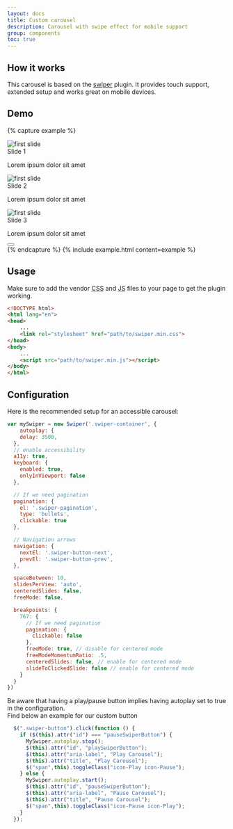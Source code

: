 ```yaml
---
layout: docs
title: Custom carousel
description: Carousel with swipe effect for mobile support
group: components
toc: true
---
```


## How it works

This carousel is based on the [swiper](http://idangero.us/swiper/) plugin. It provides touch support, extended setup and works great on mobile devices.

## Demo

{% capture example %}
<div class="swiper-container" style="width: 37.5rem;">
    <div class="swiper-wrapper">
        <div class="swiper-slide" id="slide1">
            <div class="card">
                <div class="card-img">
                    <img alt="first slide" src="{{ site.baseurl }}/docs/{{ site.docs_version }}/assets/img/green.png">
                </div>
                <div class="card-body">
                    <div class="card-title">Slide 1</div>
                    <p>Lorem ipsum dolor sit amet</p>
                </div>
            </div>
        </div>
        <div class="swiper-slide" id="slide2">
            <div class="card">
                <div class="card-img">
                    <img alt="first slide" src="{{ site.baseurl }}/docs/{{ site.docs_version }}/assets/img/blue.png">
                </div>
                <div class="card-body">
                    <div class="card-title">Slide 2</div>
                    <p>Lorem ipsum dolor sit amet</p>
                </div>
            </div>
        </div>
        <div class="swiper-slide" id="slide3">
            <div class="card">
                <div class="card-img">
                    <img alt="first slide" src="{{ site.baseurl }}/docs/{{ site.docs_version }}/assets/img/pink.png">
                </div>
                <div class="card-body">
                    <div class="card-title">Slide 3</div>
                    <p>Lorem ipsum dolor sit amet</p>
                </div>
            </div>
        </div>
    </div>
    <div class="swiperButton">
        <button id="pauseSwiperButton" type="button" class="btn btn-default btn-xs swiper-button" aria-label="Pause Carousel" title="Pause Carousel">
        <span class="icon-Pause"></span>
        </button>
    </div>
    <div class="swiper-pagination"></div>
    <div class="swiper-button-prev" title="Previous"></div>
    <div class="swiper-button-next" title="Next"></div>
</div>
{% endcapture %}
{% include example.html content=example %}

## Usage

Make sure to add the vendor <abbr title="Cascading Stylesheet">CSS</abbr> and <abbr title="Javascript">JS</abbr> files to your page to get the plugin working.

```html
<!DOCTYPE html>
<html lang="en">
<head>
    ...
    <link rel="stylesheet" href="path/to/swiper.min.css">
</head>
<body>
    ...
    <script src="path/to/swiper.min.js"></script>
</body>
</html>
```

## Configuration

Here is the recommended setup for an accessible carousel:

```javascript
var mySwiper = new Swiper('.swiper-container', {
    autoplay: {
    delay: 3500,
  },
  // enable accessibility
  a11y: true,
  keyboard: {
    enabled: true,
    onlyInViewport: false
  },

  // If we need pagination
  pagination: {
    el: '.swiper-pagination',
    type: 'bullets',
    clickable: true
  },

  // Navigation arrows
  navigation: {
    nextEl: '.swiper-button-next',
    prevEl: '.swiper-button-prev',
  },

  spaceBetween: 10,
  slidesPerView: 'auto',
  centeredSlides: false,
  freeMode: false,

  breakpoints: {
    767: {
      // If we need pagination
      pagination: {
        clickable: false
      },
      freeMode: true, // disable for centered mode
      freeModeMomentumRatio: .5,
      centeredSlides: false, // enable for centered mode
      slideToClickedSlide: false // enable for centered mode
    }
  }
})
```
Be aware that having a play/pause button implies having autoplay set to true in the configuration.<br>
Find below an example for our custom button

```javascript
  $(".swiper-button").click(function () {
    if ($(this).attr("id") === "pauseSwiperButton") {
      MySwiper.autoplay.stop();
      $(this).attr("id", "playSwiperButton");
      $(this).attr("aria-label", "Play Carousel");
      $(this).attr("title", "Play Carousel");
      $("span",this).toggleClass("icon-Play icon-Pause");
    } else {
      MySwiper.autoplay.start();
      $(this).attr("id", "pauseSwiperButton");
      $(this).attr("aria-label", "Pause Carousel");
      $(this).attr("title", "Pause Carousel");
      $("span",this).toggleClass("icon-Pause icon-Play");
    }
  });
```
